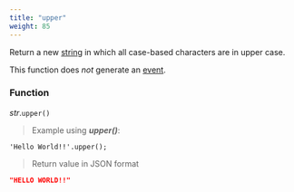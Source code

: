 ```yaml
---
title: "upper"
weight: 85
---
```


Return a new [string](..) in which all case-based characters are in upper case.

This function does *not* generate an [event](../../../events).

### Function

*str*.`upper()`

> Example using ***upper()***:

```thingsdb,json_response
'Hello World!!'.upper();
```

> Return value in JSON format

```json
"HELLO WORLD!!"
```

